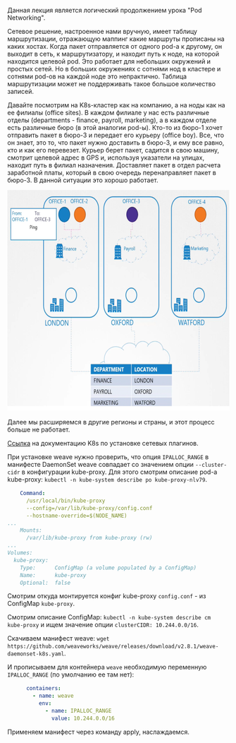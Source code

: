 Данная лекция является логический продолжением урока "Pod Networking".

Сетевое решение, настроенное нами вручную, имеет таблицу маршрутизации, отражающую маппинг какие маршруты прописаны на каких хостах. Когда пакет отправляется от одного pod-а к другому, он выходит в сеть, к маршрутизатору, и находит путь к ноде, на которой находится целевой pod. Это работает для небольших окружений и простых сетей. Но в больших окружениях с сотнями нод в кластере и сотнями pod-ов на каждой ноде это непрактично. Таблица маршрутизации может не поддерживать такое большое количество записей.

Давайте посмотрим на K8s-кластер как на компанию, а на ноды как на ее филиалы (office sites). В каждом филиале у нас есть различные отделы (departments - finance, payroll, marketing), а в каждом отделе есть различные бюро (в этой аналогии pod-ы). Кто-то из бюро-1 хочет отправить пакет в бюро-3 и передает его курьеру (office boy). Все, что он знает, это то, что пакет нужно доставить в бюро-3, и ему все равно, кто и как его перевезет. Курьер берет пакет, садится в свою машину, смотрит целевой адрес в GPS и, используя указатели на улицах, находит путь в филиал назначения. Доставляет пакет в отдел расчета заработной платы, который в свою очередь перенаправляет пакет в бюро-3. В данной ситуации это хорошо работает.

<img src="image.png" width="700" height="500"><br>


Далее мы расширяемся в другие регионы и страны, и этот процесс больше не работает.



[Ссылка](https://kubernetes.io/docs/concepts/cluster-administration/addons/) на документацию K8s по установке сетевых плагинов.

При установке weave нужно проверить, что опция `IPALLOC_RANGE` в манифесте DaemonSet weave совпадает со значением опции `--cluster-cidr` в конфигурации kube-proxy. Для этого смотрим описание pod-а kube-proxy: `kubectl -n kube-system describe po kube-proxy-nlv79`.

```yaml
    Command:
      /usr/local/bin/kube-proxy
      --config=/var/lib/kube-proxy/config.conf
      --hostname-override=$(NODE_NAME)
...
    Mounts:
      /var/lib/kube-proxy from kube-proxy (rw)
...
Volumes:
  kube-proxy:
    Type:      ConfigMap (a volume populated by a ConfigMap)
    Name:      kube-proxy
    Optional:  false
```

Смотрим откуда монтируется конфиг kube-proxy `config.conf` - из ConfigMap `kube-proxy`.

Смотрим описание ConfigMap: `kubectl -n kube-system describe cm kube-proxy` и ищем значение опции `clusterCIDR: 10.244.0.0/16`.

Скачиваем манифест weave: `wget https://github.com/weaveworks/weave/releases/download/v2.8.1/weave-daemonset-k8s.yaml`.

И прописываем для контейнера `weave` необходимую переменную `IPALLOC_RANGE` (по умолчанию ее там нет):

```yaml
      containers:
        - name: weave
          env:
            - name: IPALLOC_RANGE
              value: 10.244.0.0/16
```

Применяем манифест через команду apply, наслаждаемся.